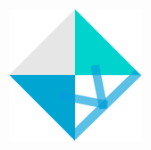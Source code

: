 <div align="center">
  <a href="https://github.com/krypton-linux/krypton-iso">
    <img alt="krypton" src="https://github.com/krypton-linux/krypton-artworks/blob/main/logo/Krypton-logo.png?raw=true">
  </a>
</div>
